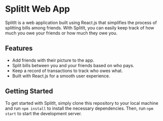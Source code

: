 # SplitIt Web App

SplitIt is a web application built using React.js that simplifies the process of splitting bills among friends. With SplitIt, you can easily keep track of how much you owe your friends or how much they owe you.

## Features

- Add friends with their picture to the app.
- Split bills between you and your friends based on who pays.
- Keep a record of transactions to track who owes what.
- Built with React.js for a smooth user experience.

## Getting Started

To get started with SplitIt, simply clone this repository to your local machine and run `npm install` to install the necessary dependencies. Then, run `npm start` to start the development server.
